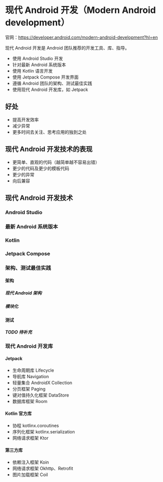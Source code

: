 # 现代 Android 开发（Modern Android development）

官网：<https://developer.android.com/modern-android-development?hl=en>

现代 Android 开发是 Android 团队推荐的开发工具、库、指导。

* 使用 Android Studio 开发
* 针对最新 Android 系统版本
* 使用 Kotlin 语言开发
* 使用 Jetpack Compose 开发界面
* 遵循 Android 团队的架构、测试最佳实践
* 使用现代 Android 开发库，如 Jetpack

## 好处

* 提高开发效率
* 减少异常
* 更多时间去关注、思考应用的独到之处

## 现代 Android 开发技术的表现

* 更简单、直观的代码（越简单越不容易出错）
* 更少的代码及更少的模板代码
* 更少的异常
* 向后兼容

## 现代 Android 开发技术

### Android Studio

### 最新 Android 系统版本

### Kotlin

### Jetpack Compose

### 架构、测试最佳实践

#### 架构

##### 现代 Android 架构

##### 模块化

#### 测试

##### TODO 待补充

### 现代 Android 开发库

#### Jetpack

* 生命周期库 Lifecycle
* 导航库 Navigation
* 轻量集合 AndroidX Collection
* 分页框架 Paging
* 键对值持久化框架 DataStore
* 数据库框架 Room

#### Kotlin 官方库

* 协程 kotlinx.coroutines
* 序列化框架 kotlinx.serialization
* 网络请求框架 Ktor

#### 第三方库

* 依赖注入框架 Koin
* 网络请求框架 Okhttp、Retrofit
* 图片加载框架 Coil
